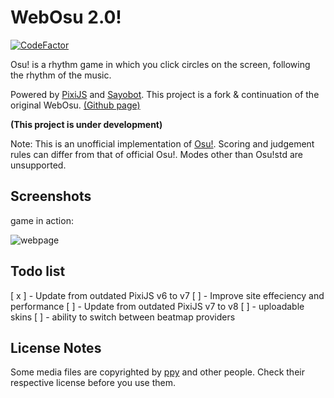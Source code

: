 # WebOsu 2.0!

[![CodeFactor](https://www.codefactor.io/repository/github/webosu-2/webosu-2.github.io/badge)](https://www.codefactor.io/repository/github/webosu-2/webosu-2.github.io)



Osu! is a rhythm game in which you click circles on the screen, following the rhythm of the music.


Powered by [PixiJS](https://www.pixijs.com) and [Sayobot](https://osu.sayobot.cn). This project is a fork & continuation of the original WebOsu. [(Github page)](https://github.com/111116/webosu)

**(This project is under development)**

Note: This is an unofficial implementation of [Osu!](https://osu.ppy.sh). Scoring and judgement rules can differ from that of official Osu!. Modes other than Osu!std are unsupported.

## Screenshots

game in action:

![webpage](screenshots/clip3.gif)

## Todo list

[ x ] - Update from outdated PixiJS v6 to v7
[ ] - Improve site effeciency and performance
[ ] - Update from outdated PixiJS v7 to v8
[ ] - uploadable skins
[ ] - ability to switch between beatmap providers

## License Notes

Some media files are copyrighted by [ppy](https://github.com/ppy/) and other people. Check their respective license before you use them.
